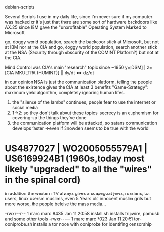                                                                                       
debian-scripts


Several Scripts I use in my daily life, since I'm never sure if my computer
was hacked or it's just that there are some sort of hardware backdoors like
AX.25 since IBM gave the "unprofitable" Operating System Marked to Microsoft

go, doggy world population, search the backdoor stick at Microsoft, but not
at IBM nor at the CIA and go, doggy world population, search another stick
at the NSA (Security through obscurity of the COMINT Platform?) but not
at the CIA.

Mind Control was CIA's main "research" topic since ~1950
y=[DSM]  |   z=[CIA MKULTRA (HUMINT)]  ||  dy/dt <=> dz/dt

in our opinion NSA is just the communication platform, telling the people about
the existence gives the CIA at least 3 benefits
"Game-Strategy": maximum yield algorithm, completely ignoring human lifes.

1. the "silence of the lambs" continues, people fear to use the internet or social media
2. 1->2: so they don't talk about these topics, secrecy is an euphemism for covering-up the things they've done
3. the communication platform will be attacked, so satans communication develops faster
->even if Snowden seems to be true with the world

# US4877027  |  WO2005055579A1  |  US6169924B1 (1960s,today most likely "upgraded" to all the "wires" in the spinal cord)

in addition the western TV always gives a scapegoat
jews, russians, tor users, linux usersm muslims, even 5 Years old innocent muslim grils
but more worse, the people beleive the mass media...

-rwxr--r-- 1 marc marc  8435 Jan 11 20:58 install.sh                        installs tripwire, pamusb and some other tools
-rwxr----- 1 marc marc  7023 Jan 11 20:51 tor-ooniprobe.sh                  installs a tor node with ooniprobe for identifing censorship


